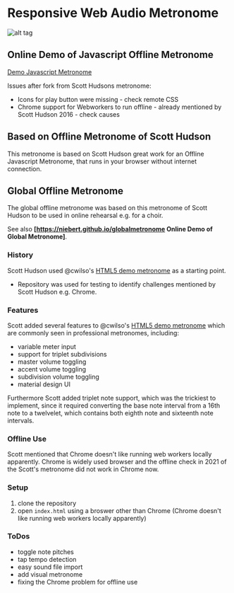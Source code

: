 # Responsive Web Audio Metronome

![alt tag](assets/img/screenshot.png)

## Online Demo of Javascript Offline Metronome
[Demo Javascript Metronome](https://niebert.github.io/metronome)

Issues after fork from Scott Hudsons metronome:
* Icons for play button were missing - check remote CSS
* Chrome support for Webworkers to run offline - already mentioned by Scott Hudson 2016 - check causes

## Based on Offline Metronome of Scott Hudson
This metronome is based on Scott Hudson great work for an Offline Javascript Metronome, that runs in your browser without internet connection.

## Global Offline Metronome
The global offline metronome was based on this metronome of Scott Hudson to be used in online rehearsal e.g. for a choir.

See also **[https://niebert.github.io/globalmetronome Online Demo of Global Metronome]**.

### History
Scott Hudson used @cwilso's [HTML5 demo metronome](http://webaudiodemos.appspot.com/metronome/index.html) as a starting point.
* Repository was used for testing to identify challenges mentioned by Scott Hudson e.g. Chrome.

### Features
Scott added several features to @cwilso's [HTML5 demo metronome](http://webaudiodemos.appspot.com/metronome/index.html) which are commonly seen in professional metronomes, including:

* variable meter input
* support for triplet subdivisions
* master volume toggling
* accent volume toggling
* subdivision volume toggling
* material design UI

Furthermore Scott added triplet note support, which was the trickiest to implement, since it required converting the base note interval from a 16th note to a twelvelet, which contains both eighth note and sixteenth note intervals.

### Offline Use
Scott mentioned that Chrome doesn't like running web workers locally apparently. Chrome is widely used browser and the offline check in 2021 of the Scott's metronome did not work in Chrome now.

### Setup
1. clone the repository
2. open `index.html` using a broswer other than Chrome (Chrome doesn't like running web workers locally apparently)

### ToDos
* toggle note pitches
* tap tempo detection
* easy sound file import
* add visual metronome
* fixing the Chrome problem for offline use
